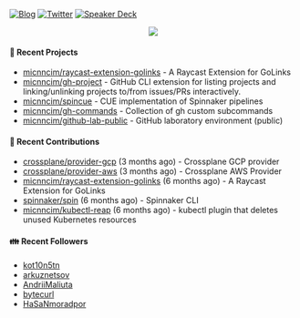 [![Blog](https://img.shields.io/badge/Blog-0?style=flat-square&logo=gatsby&color=181717&logoColor=white)](https://micnncim.com)
[![Twitter](https://img.shields.io/badge/Twitter-0?style=flat-square&logo=twitter&color=1DA1F2&logoColor=white)](https://twitter.com/micnncim)
[![Speaker Deck](https://img.shields.io/badge/Speaker_Deck-0?style=flat-square&logo=speaker-deck&color=009287&logoColor=white)](https://speakerdeck.com/micnncim)

<p align="center">
<img src="https://github-readme-stats.vercel.app/api?username=micnncim&show_icons=true&count_private=true" />
</p>

#### 🍎 Recent Projects

- [micnncim/raycast-extension-golinks](https://github.com/micnncim/raycast-extension-golinks) - A Raycast Extension for GoLinks
- [micnncim/gh-project](https://github.com/micnncim/gh-project) - GitHub CLI extension for listing projects and linking/unlinking projects to/from issues/PRs interactively.
- [micnncim/spincue](https://github.com/micnncim/spincue) - CUE implementation of Spinnaker pipelines
- [micnncim/gh-commands](https://github.com/micnncim/gh-commands) - Collection of gh custom subcommands
- [micnncim/github-lab-public](https://github.com/micnncim/github-lab-public) - GitHub laboratory environment (public)

#### 🌱 Recent Contributions

- [crossplane/provider-gcp](https://github.com/crossplane/provider-gcp) (3 months ago) - Crossplane GCP provider
- [crossplane/provider-aws](https://github.com/crossplane/provider-aws) (3 months ago) - Crossplane AWS Provider
- [micnncim/raycast-extension-golinks](https://github.com/micnncim/raycast-extension-golinks) (6 months ago) - A Raycast Extension for GoLinks
- [spinnaker/spin](https://github.com/spinnaker/spin) (6 months ago) - Spinnaker CLI
- [micnncim/kubectl-reap](https://github.com/micnncim/kubectl-reap) (6 months ago) - kubectl plugin that deletes unused Kubernetes resources

#### 👪  Recent Followers

- [kot10n5tn](https://github.com/kot10n5tn)
- [arkuznetsov](https://github.com/arkuznetsov)
- [AndriiMaliuta](https://github.com/AndriiMaliuta)
- [bytecurl](https://github.com/bytecurl)
- [HaSaNmoradpor](https://github.com/HaSaNmoradpor)
